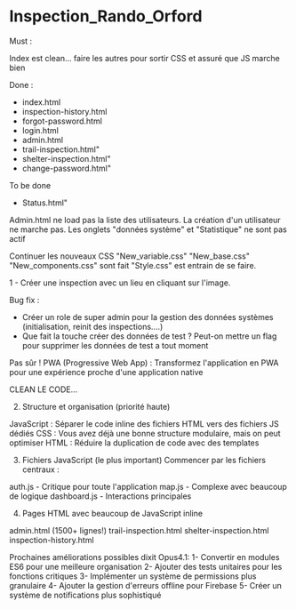 # Inspection_Rando_Orford

Must :

Index est clean... faire les autres pour sortir CSS et assuré que JS marche bien

Done :
 - index.html
 - inspection-history.html
 - forgot-password.html
 - login.html
 - admin.html
 - trail-inspection.html"
 - shelter-inspection.html"
 - change-password.html"

To be done
 - Status.html"



Admin.html ne load pas la liste des utilisateurs.
La création d'un utilisateur ne marche pas.
Les onglets "données système" et "Statistique" ne sont pas actif


Continuer les nouveaux CSS
"New_variable.css" "New_base.css" "New_components.css" sont fait
"Style.css" est entrain de se faire.





1 - Créer une inspection avec un lieu en cliquant sur l'image.


Bug fix :
- Créer un role de super admin pour la gestion des données systèmes (initialisation, reinit des inspections....)
- Que fait la touche créer des données de test ? Peut-on mettre un flag pour supprimer les données de test a tout moment


Pas sûr !
PWA (Progressive Web App) : Transformez l'application en PWA pour une expérience proche d'une application native





CLEAN LE CODE...

2. Structure et organisation (priorité haute)

JavaScript : Séparer le code inline des fichiers HTML vers des fichiers JS dédiés
CSS : Vous avez déjà une bonne structure modulaire, mais on peut optimiser
HTML : Réduire la duplication de code avec des templates

3. Fichiers JavaScript (le plus important)
Commencer par les fichiers centraux :

auth.js - Critique pour toute l'application
map.js - Complexe avec beaucoup de logique
dashboard.js - Interactions principales

4. Pages HTML avec beaucoup de JavaScript inline

admin.html (1500+ lignes!)
trail-inspection.html
shelter-inspection.html
inspection-history.html



 Prochaines améliorations possibles dixit Opus4.1:
1- Convertir en modules ES6 pour une meilleure organisation
2- Ajouter des tests unitaires pour les fonctions critiques
3- Implémenter un système de permissions plus granulaire
4- Ajouter la gestion d'erreurs offline pour Firebase
5- Créer un système de notifications plus sophistiqué